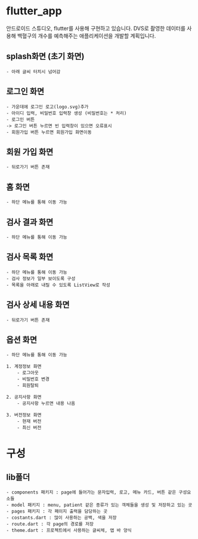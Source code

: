 # flutter_app

안드로이드 스튜디오, flutter를 사용해 구현하고 있습니다.
DVS로 촬영한 데이터를 사용해 백혈구의 개수를 예측해주는 애플리케이션을 개발할 계획입니다.


## splash화면 (초기 화면)
    - 아래 글씨 터치시 넘어감

## 로그인 화면
    - 가운데에 로그인 로고(logo.svg)추가
    - 아이디 입력, 비밀번호 입력창 생성 (비밀번호는 * 처리)
    - 로그인 버튼    
    -> 로그인 버튼 누르면 빈 입력창이 있으면 오류표시
    - 회원가입 버튼 누르면 회원가입 화면이동


## 회원 가입 화면
    - 뒤로가기 버튼 존재

## 홈 화면
    - 하단 메뉴를 통해 이동 가능

## 검사 결과 화면
    - 하단 메뉴를 통해 이동 가능

## 검사 목록 화면
    - 하단 메뉴를 통해 이동 가능
    - 검사 정보가 일부 보이도록 구성
    - 목록을 아래로 내릴 수 있도록 ListView로 작성

## 검사 상세 내용 화면
    - 뒤로가기 버튼 존재

## 옵션 화면
    - 하단 메뉴를 통해 이동 가능

    1. 계정정보 화면
        - 로그아웃
        - 비밀번호 변경
        - 회원탈퇴

    2. 공지사항 화면
        - 공지사항 누르면 내용 나옴

    3. 버전정보 화면
        - 현재 버전
        - 최신 버전


# 구성
## lib폴더
    - components 패키지 : page에 들어가는 문자입력, 로고, 메뉴 카드, 버튼 같은 구성요소들
    - model 패키지 : menu, patient 같은 종류가 있는 객체들을 생성 및 저장하고 있는 곳
    - pages 패키지 : 각 페이지 출력을 담당하는 곳
    - costants.dart : 많이 사용하는 공백, 색을 저장
    - route.dart : 각 page의 경로를 저장
    - theme.dart : 프로젝트에서 사용하는 글씨체, 앱 바 양식 
